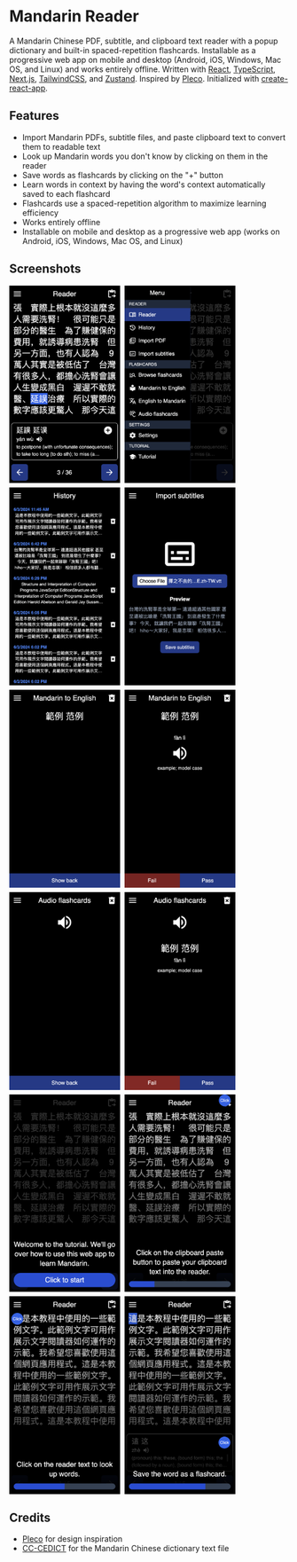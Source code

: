 # Mandarin Reader

A Mandarin Chinese PDF, subtitle, and clipboard text reader with a popup dictionary and built-in spaced-repetition flashcards. Installable as a progressive web app on mobile and desktop (Android, iOS, Windows, Mac OS, and Linux) and works entirely offline. Written with [React](https://react.dev), [TypeScript](https://www.typescriptlang.org), [Next.js](https://nextjs.org), [TailwindCSS](https://tailwindcss.com), and [Zustand](https://github.com/pmndrs/zustand). Inspired by [Pleco](https://www.pleco.com). Initialized with [create-react-app](https://create.t3.gg).

## Features

- Import Mandarin PDFs, subtitle files, and paste clipboard text to convert them to readable text
- Look up Mandarin words you don't know by clicking on them in the reader
- Save words as flashcards by clicking on the "+" button
- Learn words in context by having the word's context automatically saved to each flashcard
- Flashcards use a spaced-repetition algorithm to maximize learning efficiency
- Works entirely offline
- Installable on mobile and desktop as a progressive web app (works on Android, iOS, Windows, Mac OS, and Linux)

## Screenshots

<div style="display: flex; flex-wrap: wrap; gap: 8px;">
  <img width="200" src="screenshots/reader.png" alt="" />
  <img width="200" src="screenshots/reader-menu-open.png" alt="" />
  <img width="200" src="screenshots/reader-history.png" alt="" />
  <img width="200" src="screenshots/import-subtitles.png" alt="" />
  <img width="200" src="screenshots/mandarin-flashcard-before.png" alt="" />
  <img width="200" src="screenshots/mandarin-flashcard-after.png" alt="" />
  <img width="200" src="screenshots/audio-flashcard-before.png" alt="" />
  <img width="200" src="screenshots/audio-flashcard-after.png" alt="" />
  <img width="200" src="screenshots/tutorial-1.png" alt="" />
  <img width="200" src="screenshots/tutorial-2.png" alt="" />
  <img width="200" src="screenshots/tutorial-3.png" alt="" />
  <img width="200" src="screenshots/tutorial-4.png" alt="" />
</div>

## Credits

- [Pleco](https://www.pleco.com) for design inspiration
- [CC-CEDICT](https://www.mdbg.net/chinese/dictionary?page=cedict) for the Mandarin Chinese dictionary text file
